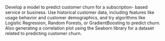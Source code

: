 Develop a model to predict customer churn for a subscription-
based service or business. Use historical customer data, including
features like usage behavior and customer demographics, and try
algorithms like Logistic Regression, Random Forests, or GradientBoosting to predict churn.
Also  generating a correlation plot using the Seaborn library for a dataset related to predicting customer churn.
